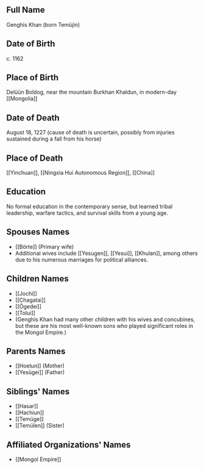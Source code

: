 ## Full Name

Genghis Khan (born Temüjin)

## Date of Birth

c. 1162

## Place of Birth

Delüün Boldog, near the mountain Burkhan Khaldun, in modern-day [[Mongolia]]

## Date of Death

August 18, 1227 (cause of death is uncertain, possibly from injuries sustained during a fall from his horse)

## Place of Death

[[Yinchuan]], [[Ningxia Hui Autonomous Region]], [[China]]

## Education

No formal education in the contemporary sense, but learned tribal leadership, warfare tactics, and survival skills from a young age.

## Spouses Names

- [[Börte]] (Primary wife)
- Additional wives include [[Yesugen]], [[Yesui]], [[Khulan]], among others due to his numerous marriages for political alliances.

## Children Names

- [[Jochi]]
- [[Chagatai]]
- [[Ögedei]]
- [[Tolui]]
- (Genghis Khan had many other children with his wives and concubines, but these are his most well-known sons who played significant roles in the Mongol Empire.)

## Parents Names

- [[Hoelun]] (Mother)
- [[Yesügei]] (Father)

## Siblings' Names

- [[Hasar]]
- [[Hachiun]]
- [[Temüge]]
- [[Temülen]] (Sister)

## Affiliated Organizations' Names

- [[Mongol Empire]]